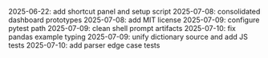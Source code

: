 2025-06-22: add shortcut panel and setup script
2025-07-08: consolidated dashboard prototypes
2025-07-08: add MIT license
2025-07-09: configure pytest path
2025-07-09: clean shell prompt artifacts
2025-07-10: fix pandas example typing
2025-07-09: unify dictionary source and add JS tests
2025-07-10: add parser edge case tests
